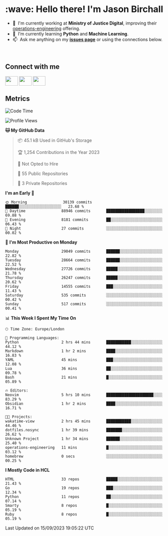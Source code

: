 <h1 align="left" id="jason-title">:wave: Hello there! I'm Jason Birchall</h1>

- :office: &nbsp;I'm currently working at **Ministry of Justice Digital**, improving their [operations-engineering](https://github.com/ministryofjustice/operations-engineering) offering.
- :seedling: &nbsp;I’m currently learning **Python** and **Machine Learning**.
- :mailbox: &nbsp;Ask me anything on my **[issues page]** or using the connections below.


<br>

<h2>Connect with me</h2>
<p>
<a href="https://twitter.com/jsonBirchall" target="blank"><img align="center" src="https://cdn.jsdelivr.net/npm/simple-icons@3.0.1/icons/twitter.svg" alt="" height="30" width="40" /></a>
<a href="https://keybase.io/json0" target="blank"><img align="center" src="https://cdn.jsdelivr.net/npm/simple-icons@3.0.1/icons/keybase.svg" alt="" height="30" width="40" /></a>
<a href="https://www.reddit.com/user/kakorate" target="blank"><img align="center" src="https://cdn.jsdelivr.net/npm/simple-icons@3.0.1/icons/reddit.svg" alt="" height="30" width="40" /></a>
</p>

<h2>Metrics</h2>

<!--START_SECTION:waka-->
![Code Time](http://img.shields.io/badge/Code%20Time-1%2C205%20hrs%2056%20mins-blue)

![Profile Views](http://img.shields.io/badge/Profile%20Views-0-blue)

**🐱 My GitHub Data** 

> 📦 45.1 kB Used in GitHub's Storage 
 > 
> 🏆 1,254 Contributions in the Year 2023
 > 
> 🚫 Not Opted to Hire
 > 
> 📜 55 Public Repositories 
 > 
> 🔑 3 Private Repositories 
 > 
**I'm an Early 🐤** 

```text
🌞 Morning                30139 commits       ██████░░░░░░░░░░░░░░░░░░░   23.68 % 
🌆 Daytime                88946 commits       █████████████████░░░░░░░░   69.88 % 
🌃 Evening                8181 commits        ██░░░░░░░░░░░░░░░░░░░░░░░   06.43 % 
🌙 Night                  27 commits          ░░░░░░░░░░░░░░░░░░░░░░░░░   00.02 % 
```
📅 **I'm Most Productive on Monday** 

```text
Monday                   29049 commits       ██████░░░░░░░░░░░░░░░░░░░   22.82 % 
Tuesday                  28664 commits       ██████░░░░░░░░░░░░░░░░░░░   22.52 % 
Wednesday                27726 commits       █████░░░░░░░░░░░░░░░░░░░░   21.78 % 
Thursday                 26247 commits       █████░░░░░░░░░░░░░░░░░░░░   20.62 % 
Friday                   14555 commits       ███░░░░░░░░░░░░░░░░░░░░░░   11.43 % 
Saturday                 535 commits         ░░░░░░░░░░░░░░░░░░░░░░░░░   00.42 % 
Sunday                   517 commits         ░░░░░░░░░░░░░░░░░░░░░░░░░   00.41 % 
```


📊 **This Week I Spent My Time On** 

```text
🕑︎ Time Zone: Europe/London

💬 Programming Languages: 
Python                   2 hrs 44 mins       ███████████░░░░░░░░░░░░░░   44.12 % 
Markdown                 1 hr 2 mins         ████░░░░░░░░░░░░░░░░░░░░░   16.83 % 
YAML                     45 mins             ███░░░░░░░░░░░░░░░░░░░░░░   12.08 % 
Lua                      36 mins             ██░░░░░░░░░░░░░░░░░░░░░░░   09.78 % 
Bash                     21 mins             █░░░░░░░░░░░░░░░░░░░░░░░░   05.89 % 

🔥 Editors: 
Neovim                   5 hrs 10 mins       █████████████████████░░░░   83.29 % 
Obsidian                 1 hr 2 mins         ████░░░░░░░░░░░░░░░░░░░░░   16.71 % 

🐱‍💻 Projects: 
wakatime-view            2 hrs 45 mins       ███████████░░░░░░░░░░░░░░   44.46 % 
dotfiles.nosync          1 hr 39 mins        ███████░░░░░░░░░░░░░░░░░░   26.62 % 
Unknown Project          1 hr 34 mins        ██████░░░░░░░░░░░░░░░░░░░   25.40 % 
operations-engineering   11 mins             █░░░░░░░░░░░░░░░░░░░░░░░░   03.12 % 
homebrew                 0 secs              ░░░░░░░░░░░░░░░░░░░░░░░░░   00.25 % 
```

**I Mostly Code in HCL** 

```text
HTML                     33 repos            █████░░░░░░░░░░░░░░░░░░░░   21.43 % 
Go                       19 repos            ███░░░░░░░░░░░░░░░░░░░░░░   12.34 % 
Python                   11 repos            ██░░░░░░░░░░░░░░░░░░░░░░░   07.14 % 
Smarty                   8 repos             █░░░░░░░░░░░░░░░░░░░░░░░░   05.19 % 
Ruby                     8 repos             █░░░░░░░░░░░░░░░░░░░░░░░░   05.19 % 
```




 Last Updated on 15/09/2023 19:05:22 UTC
<!--END_SECTION:waka-->

<!-- links -->

[issues page]: https://github.com/jasonBirchall/jasonBirchall/issues "jasonBirchall/issues"
